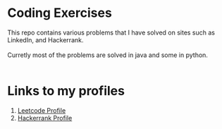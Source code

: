 # Coding Exercises

This repo contains various problems that I have solved on sites such as LinkedIn, and Hackerrank.
<br></br>
Curretly most of the problems are solved in java and some in python.
<br></br>

# Links to my profiles
1. [Leetcode Profile](https://leetcode.com/derekaguirre/)
2. [Hackerrank Profile](https://www.mongodb.com/try/download/community)

